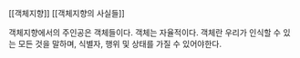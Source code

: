 [[객체지향]]
[[객체지향의 사실들]]


객체지향에서의 주인공은 객체들이다. 
객체는 자율적이다.
객체란 우리가 인식할 수 있는 모든 것을 말하며, 식별자, 행위 및 상태를 가질 수 있어야한다.
